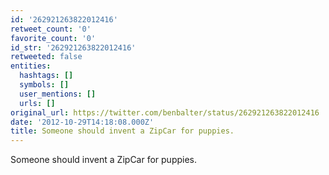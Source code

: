 ```yaml
---
id: '262921263822012416'
retweet_count: '0'
favorite_count: '0'
id_str: '262921263822012416'
retweeted: false
entities:
  hashtags: []
  symbols: []
  user_mentions: []
  urls: []
original_url: https://twitter.com/benbalter/status/262921263822012416
date: '2012-10-29T14:18:08.000Z'
title: Someone should invent a ZipCar for puppies.
---
```


Someone should invent a ZipCar for puppies.